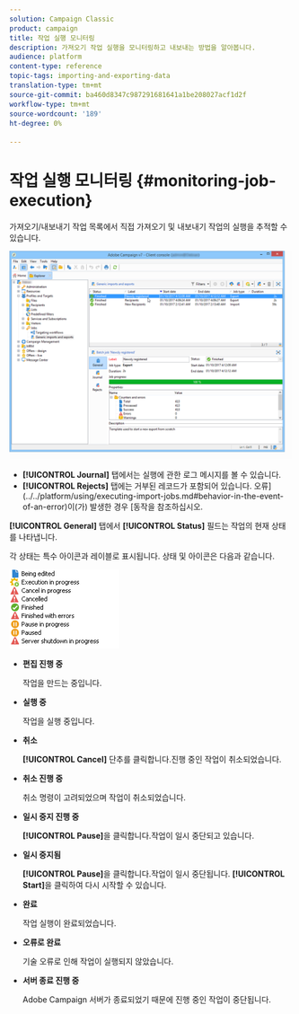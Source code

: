 ```yaml
---
solution: Campaign Classic
product: campaign
title: 작업 실행 모니터링
description: 가져오기 작업 실행을 모니터링하고 내보내는 방법을 알아봅니다.
audience: platform
content-type: reference
topic-tags: importing-and-exporting-data
translation-type: tm+mt
source-git-commit: ba460d8347c987291681641a1be208027acf1d2f
workflow-type: tm+mt
source-wordcount: '189'
ht-degree: 0%

---
```



# 작업 실행 모니터링 {#monitoring-job-execution}

가져오기/내보내기 작업 목록에서 직접 가져오기 및 내보내기 작업의 실행을 추적할 수 있습니다.

![](assets/s_ncs_user_export_list_and_details.png)

* **[!UICONTROL Journal]** 탭에서는 실행에 관한 로그 메시지를 볼 수 있습니다.
* **[!UICONTROL Rejects]** 탭에는 거부된 레코드가 포함되어 있습니다. 오류](../../platform/using/executing-import-jobs.md#behavior-in-the-event-of-an-error)이(가) 발생한 경우 [동작을 참조하십시오.

**[!UICONTROL General]** 탭에서 **[!UICONTROL Status]** 필드는 작업의 현재 상태를 나타냅니다.

각 상태는 특수 아이콘과 레이블로 표시됩니다. 상태 및 아이콘은 다음과 같습니다.

![](assets/s_ncs_user_export_status.png)

* **편집 진행 중**

   작업을 만드는 중입니다.

* **실행 중**

   작업을 실행 중입니다.

* **취소**

   **[!UICONTROL Cancel]** 단추를 클릭합니다.진행 중인 작업이 취소되었습니다.

* **취소 진행 중**

   취소 명령이 고려되었으며 작업이 취소되었습니다.

* **일시 중지 진행 중**

   **[!UICONTROL Pause]**&#x200B;을 클릭합니다.작업이 일시 중단되고 있습니다.

* **일시 중지됨**

   **[!UICONTROL Pause]**&#x200B;을 클릭합니다.작업이 일시 중단됩니다. **[!UICONTROL Start]**&#x200B;을 클릭하여 다시 시작할 수 있습니다.

* **완료**

   작업 실행이 완료되었습니다.

* **오류로 완료**

   기술 오류로 인해 작업이 실행되지 않았습니다.

* **서버 종료 진행 중**

   Adobe Campaign 서버가 종료되었기 때문에 진행 중인 작업이 중단됩니다.
